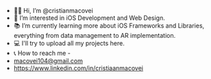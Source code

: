 - 🙌🏻 Hi, I’m @cristianmacovei
- 👀 I’m interested in iOS Development and Web Design. 
- 📚 I’m currently learning more about iOS Frameworks and Libraries, everything from data management to AR implementation. 
- 💻 I'll try to upload all my projects here. 
- 📞 How to reach me - 
- macovei104@gmail.com
- https://www.linkedin.com/in/cristiaanmacovei

<!---
cristianmacovei/cristianmacovei is a ✨ special ✨ repository because its `README.md` (this file) appears on your GitHub profile.
You can click the Preview link to take a look at your changes.
--->
